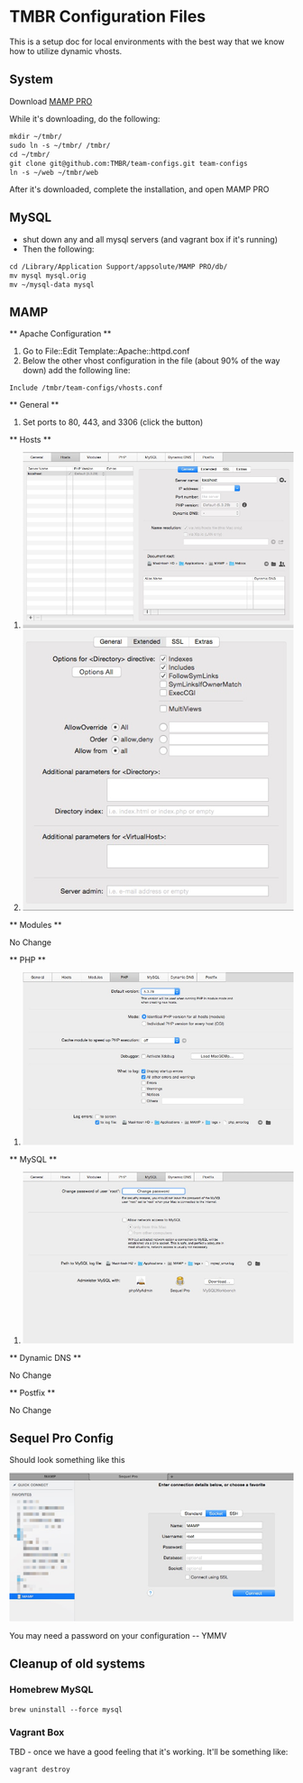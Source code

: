 # TMBR Configuration Files

This is a setup doc for local environments with the best way that we know how to utilize dynamic vhosts.

## System

Download [MAMP PRO](https://www.mamp.info/en/downloads/)

While it's downloading, do the following:

```
mkdir ~/tmbr/
sudo ln -s ~/tmbr/ /tmbr/
cd ~/tmbr/
git clone git@github.com:TMBR/team-configs.git team-configs
ln -s ~/web ~/tmbr/web
```

After it's downloaded, complete the installation, and open MAMP PRO

## MySQL

- shut down any and all mysql servers (and vagrant box if it's running)
- Then the following:

```
cd /Library/Application Support/appsolute/MAMP PRO/db/
mv mysql mysql.orig
mv ~/mysql-data mysql
```

## MAMP

** Apache Configuration **

1. Go to File::Edit Template::Apache::httpd.conf
2. Below the other vhost configuration in the file (about 90% of the way down) add the following line:

```
Include /tmbr/team-configs/vhosts.conf
```

** General **

1. Set ports to 80, 443, and 3306 (click the button)

** Hosts **

1. ![General](/screenshots/mamp/hosts-1.jpg?raw=true)
1. ![Extended](/screenshots/mamp/hosts-2.jpg?raw=true)

** Modules **

No Change

** PHP **

1. ![PHP Settings](/screenshots/mamp/php.jpg?raw=true)

** MySQL **

1. ![Screenshot](/screenshots/mamp/mysql.jpg?raw=true)

** Dynamic DNS **

No Change

** Postfix **

No Change

## Sequel Pro Config

Should look something like this

![Mamp Configuration](/screenshots/sequelpro/connection.jpg?raw=true)

You may need a password on your configuration -- YMMV

## Cleanup of old systems

### Homebrew MySQL

```
brew uninstall --force mysql
```

### Vagrant Box

TBD - once we have a good feeling that it's working.  It'll be something like:

```
vagrant destroy
```

